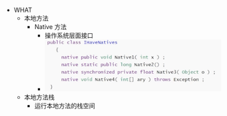 - WHAT
	- 本地方法
		- Native 方法
			- 操作系统层面接口
			- ![image.png](../assets/image_1697796315883_0.png)
	- 本地方法栈
		- 运行本地方法的栈空间